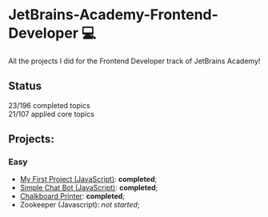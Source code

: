 # JetBrains-Academy-Frontend-Developer 💻
 All the projects I did for the Frontend Developer track of JetBrains Academy!

## Status
23/196 completed topics\
21/107 applied core topics

## Projects:
### Easy
- [My First Project (JavaScript)](Easy/My%20First%20Project%20%28JavaScript%29): **completed**;
- [Simple Chat Bot (JavaScript)](Easy/Simple%20Chat%20Bot%20%28JavaScript%29): **completed**;
- [Chalkboard Printer](Easy/Chalkboard%20Printer): **completed**;
- Zookeeper (Javascript): _not started_;
